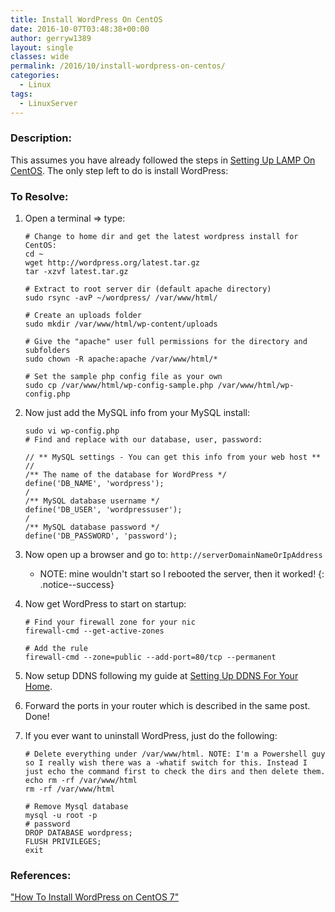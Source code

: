 ```yaml
---
title: Install WordPress On CentOS
date: 2016-10-07T03:48:38+00:00
author: gerryw1389
layout: single
classes: wide
permalink: /2016/10/install-wordpress-on-centos/
categories:
  - Linux
tags:
  - LinuxServer
---
```

<!--more-->

### Description:

This assumes you have already followed the steps in [Setting Up LAMP On CentOS](https://automationadmin.com/2016/10/install-lamp-on-centos/). The only step left to do is install WordPress:

### To Resolve:

1. Open a terminal => type:

   ```shell
   # Change to home dir and get the latest wordpress install for CentOS:
   cd ~
   wget http://wordpress.org/latest.tar.gz
   tar -xzvf latest.tar.gz

   # Extract to root server dir (default apache directory)
   sudo rsync -avP ~/wordpress/ /var/www/html/

   # Create an uploads folder
   sudo mkdir /var/www/html/wp-content/uploads

   # Give the "apache" user full permissions for the directory and subfolders
   sudo chown -R apache:apache /var/www/html/*

   # Set the sample php config file as your own
   sudo cp /var/www/html/wp-config-sample.php /var/www/html/wp-config.php
   ```

2. Now just add the MySQL info from your MySQL install:

   ```shell
   sudo vi wp-config.php
   # Find and replace with our database, user, password:

   // ** MySQL settings - You can get this info from your web host ** //
   /** The name of the database for WordPress */
   define('DB_NAME', 'wordpress');
   /
   /** MySQL database username */
   define('DB_USER', 'wordpressuser');
   /
   /** MySQL database password */
   define('DB_PASSWORD', 'password');
   ```

3. Now open up a browser and go to: `http://serverDomainNameOrIpAddress` 

   - NOTE: mine wouldn't start so I rebooted the server, then it worked!
   {: .notice--success}

5. Now get WordPress to start on startup:

   ```shell
   # Find your firewall zone for your nic
   firewall-cmd --get-active-zones

   # Add the rule
   firewall-cmd --zone=public --add-port=80/tcp --permanent
   ```

6. Now setup DDNS following my guide at [Setting Up DDNS For Your Home](https://automationadmin.com/2016/10/setting-up-ddns-for-home/).

7. Forward the ports in your router which is described in the same post. Done!

8. If you ever want to uninstall WordPress, just do the following:

   ```shell
   # Delete everything under /var/www/html. NOTE: I'm a Powershell guy so I really wish there was a -whatif switch for this. Instead I just echo the command first to check the dirs and then delete them.
   echo rm -rf /var/www/html
   rm -rf /var/www/html

   # Remove Mysql database
   mysql -u root -p
   # password
   DROP DATABASE wordpress;
   FLUSH PRIVILEGES;
   exit
   ```

### References:

["How To Install WordPress on CentOS 7"](https://www.digitalocean.com/community/tutorials/how-to-install-wordpress-on-centos-7)